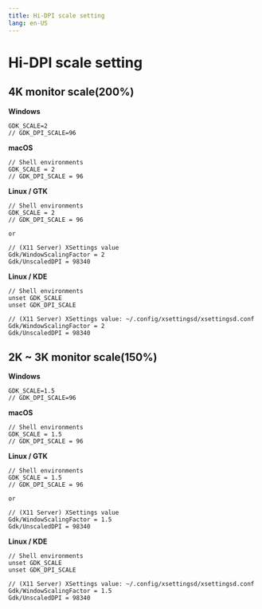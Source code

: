 ```yaml
---
title: Hi-DPI scale setting
lang: en-US
---
```


# Hi-DPI scale setting

## 4K monitor scale(200%)
__Windows__
```
GDK_SCALE=2
// GDK_DPI_SCALE=96
```

__macOS__
```
// Shell environments 
GDK_SCALE = 2
// GDK_DPI_SCALE = 96
```

__Linux / GTK__
```
// Shell environments 
GDK_SCALE = 2
// GDK_DPI_SCALE = 96

or

// (X11 Server) XSettings value
Gdk/WindowScalingFactor = 2
Gdk/UnscaledDPI = 98340
```

__Linux / KDE__
```
// Shell environments 
unset GDK_SCALE
unset GDK_DPI_SCALE

// (X11 Server) XSettings value: ~/.config/xsettingsd/xsettingsd.conf
Gdk/WindowScalingFactor = 2
Gdk/UnscaledDPI = 98340
```

## 2K ~ 3K monitor scale(150%)
__Windows__
```
GDK_SCALE=1.5
// GDK_DPI_SCALE=96
```

__macOS__
```
// Shell environments 
GDK_SCALE = 1.5
// GDK_DPI_SCALE = 96
```

__Linux / GTK__
```
// Shell environments 
GDK_SCALE = 1.5
// GDK_DPI_SCALE = 96

or

// (X11 Server) XSettings value
Gdk/WindowScalingFactor = 1.5
Gdk/UnscaledDPI = 98340
```

__Linux / KDE__
```
// Shell environments 
unset GDK_SCALE
unset GDK_DPI_SCALE

// (X11 Server) XSettings value: ~/.config/xsettingsd/xsettingsd.conf
Gdk/WindowScalingFactor = 1.5
Gdk/UnscaledDPI = 98340
```